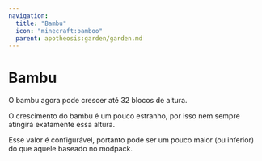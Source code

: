 ```yaml
---
navigation:
  title: "Bambu"
  icon: "minecraft:bamboo"
  parent: apotheosis:garden/garden.md
---
```


# Bambu

O bambu agora pode crescer até 32 blocos de altura.

O crescimento do bambu é um pouco estranho, por isso nem sempre atingirá exatamente essa altura.

Esse valor é configurável, portanto pode ser um pouco maior (ou inferior) do que aquele baseado no modpack.

